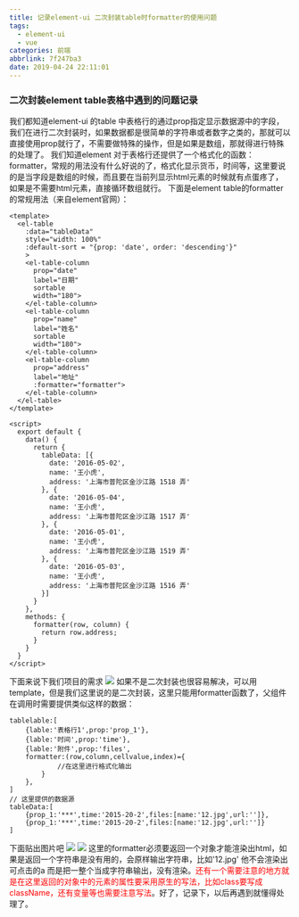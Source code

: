 ```yaml
---
title: 记录element-ui 二次封装table时formatter的使用问题
tags:
  - element-ui
  - vue
categories: 前端
abbrlink: 7f247ba3
date: 2019-04-24 22:11:01
---
```


### 二次封装element table表格中遇到的问题记录
我们都知道element-ui 的table 中表格行的通过prop指定显示数据源中的字段，我们在进行二次封装时，如果数据都是很简单的字符串或者数字之类的，那就可以直接使用prop就行了，不需要做特殊的操作，但是如果是数组，那就得进行特殊的处理了。
我们知道element 对于表格行还提供了一个格式化的函数：formatter，常规的用法没有什么好说的了，格式化显示货币，时间等，这里要说的是当字段是数组的时候，而且要在当前列显示html元素的时候就有点蛋疼了，如果是不需要html元素，直接循环数组就行。
下面是element table的formatter的常规用法（来自element官网）：
```
<template>
  <el-table
    :data="tableData"
    style="width: 100%"
    :default-sort = "{prop: 'date', order: 'descending'}"
    >
    <el-table-column
      prop="date"
      label="日期"
      sortable
      width="180">
    </el-table-column>
    <el-table-column
      prop="name"
      label="姓名"
      sortable
      width="180">
    </el-table-column>
    <el-table-column
      prop="address"
      label="地址"
      :formatter="formatter">
    </el-table-column>
  </el-table>
</template>

<script>
  export default {
    data() {
      return {
        tableData: [{
          date: '2016-05-02',
          name: '王小虎',
          address: '上海市普陀区金沙江路 1518 弄'
        }, {
          date: '2016-05-04',
          name: '王小虎',
          address: '上海市普陀区金沙江路 1517 弄'
        }, {
          date: '2016-05-01',
          name: '王小虎',
          address: '上海市普陀区金沙江路 1519 弄'
        }, {
          date: '2016-05-03',
          name: '王小虎',
          address: '上海市普陀区金沙江路 1516 弄'
        }]
      }
    },
    methods: {
      formatter(row, column) {
        return row.address;
      }
    }
  }
</script>

```
下面来说下我们项目的需求
![](1.png)
如果不是二次封装也很容易解决，可以用template，但是我们这里说的是二次封装，这里只能用formatter函数了，父组件在调用时需要提供类似这样的数据：
```
tablelable:[
    {lable:'表格行1',prop:'prop_1'},
    {lable:'时间',prop:'time'},
    {lable:'附件',prop:'files',
    formatter:(row,column,cellvalue,index)={
            //在这里进行格式化输出
        }
    },
]
// 这里提供的数据源
tableData:[
    {prop_1:'***',time:'2015-20-2',files:[name:'12.jpg',url:'']},
    {prop_1:'***',time:'2015-20-2',files:[name:'12.jpg',url:'']}
]
```
下面贴出图片吧
![](2.png)
![](3.png)
这里的formatter必须要返回一个对象才能渲染出html，如果是返回一个字符串是没有用的，会原样输出字符串，比如'<a heref="">12.jpg</a>' 他不会渲染出可点击的a  而是把一整个当成字符串输出，没有渲染。<font color="red">还有一个需要注意的地方就是在这里返回的对象中的元素的属性要采用原生的写法，比如class要写成className，还有变量等也需要注意写法</font>。好了，记录下，以后再遇到就懂得处理了。
